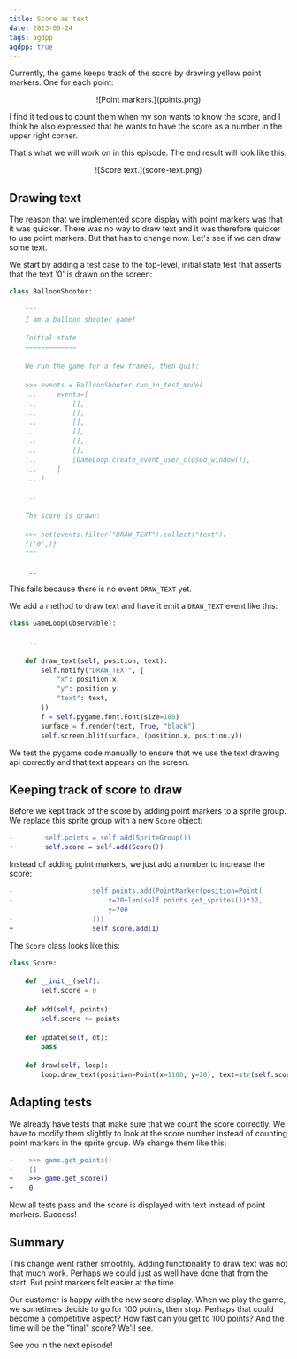 ```yaml
---
title: Score as text
date: 2023-05-24
tags: agdpp
agdpp: true
---
```


Currently, the game keeps track of the score by drawing yellow point markers.
One for each point:

<p>
<center>
![Point markers.](points.png)
</center>
</p>

I find it tedious to count them when my son wants to know the score, and I
think he also expressed that he wants to have the score as a number in the
upper right corner.

That's what we will work on in this episode. The end result will look like
this:

<p>
<center>
![Score text.](score-text.png)
</center>
</p>

## Drawing text

The reason that we implemented score display with point markers was that it was
quicker. There was no way to draw text and it was therefore quicker to use
point markers. But that has to change now. Let's see if we can draw some text.

We start by adding a test case to the top-level, initial state test that
asserts that the text '0' is drawn on the screen:

```python
class BalloonShooter:

    """
    I am a balloon shooter game!

    Initial state
    =============

    We run the game for a few frames, then quit:

    >>> events = BalloonShooter.run_in_test_mode(
    ...     events=[
    ...         [],
    ...         [],
    ...         [],
    ...         [],
    ...         [],
    ...         [],
    ...         [GameLoop.create_event_user_closed_window()],
    ...     ]
    ... )

    ...

    The score is drawn:

    >>> set(events.filter("DRAW_TEXT").collect("text"))
    {('0',)}
    """

    ...
```

This fails because there is no event `DRAW_TEXT` yet.

We add a method to draw text and have it emit a `DRAW_TEXT` event like this:

```python
class GameLoop(Observable):

    ...

    def draw_text(self, position, text):
        self.notify("DRAW_TEXT", {
            "x": position.x,
            "y": position.y,
            "text": text,
        })
        f = self.pygame.font.Font(size=100)
        surface = f.render(text, True, "black")
        self.screen.blit(surface, (position.x, position.y))
```

We test the pygame code manually to ensure that we use the text drawing api
correctly and that text appears on the screen.

## Keeping track of score to draw

Before we kept track of the score by adding point markers to a sprite group. We
replace this sprite group with a new `Score` object:

```diff
-        self.points = self.add(SpriteGroup())
+        self.score = self.add(Score())
```

Instead of adding point markers, we just add a number to increase the score:

```diff
-                    self.points.add(PointMarker(position=Point(
-                        x=20+len(self.points.get_sprites())*12,
-                        y=700
-                    )))
+                    self.score.add(1)
```

The `Score` class looks like this:

```python
class Score:

    def __init__(self):
        self.score = 0

    def add(self, points):
        self.score += points

    def update(self, dt):
        pass

    def draw(self, loop):
        loop.draw_text(position=Point(x=1100, y=20), text=str(self.score))
```

## Adapting tests

We already have tests that make sure that we count the score correctly. We have
to modify them slightly to look at the score number instead of counting point
markers in the sprite group. We change them like this:

```diff
-    >>> game.get_points()
-    []
+    >>> game.get_score()
+    0
```

Now all tests pass and the score is displayed with text instead of point
markers. Success!

## Summary

This change went rather smoothly. Adding functionality to draw text was not
that much work. Perhaps we could just as well have done that from the start.
But point markers felt easier at the time.

Our customer is happy with the new score display. When we play the game, we
sometimes decide to go for 100 points, then stop. Perhaps that could become a
competitive aspect? How fast can you get to 100 points? And the time will be
the "final" score? We'll see.

See you in the next episode!
